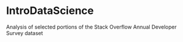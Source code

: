 # IntroDataScience
Analysis of selected portions of the Stack Overflow Annual Developer Survey dataset
